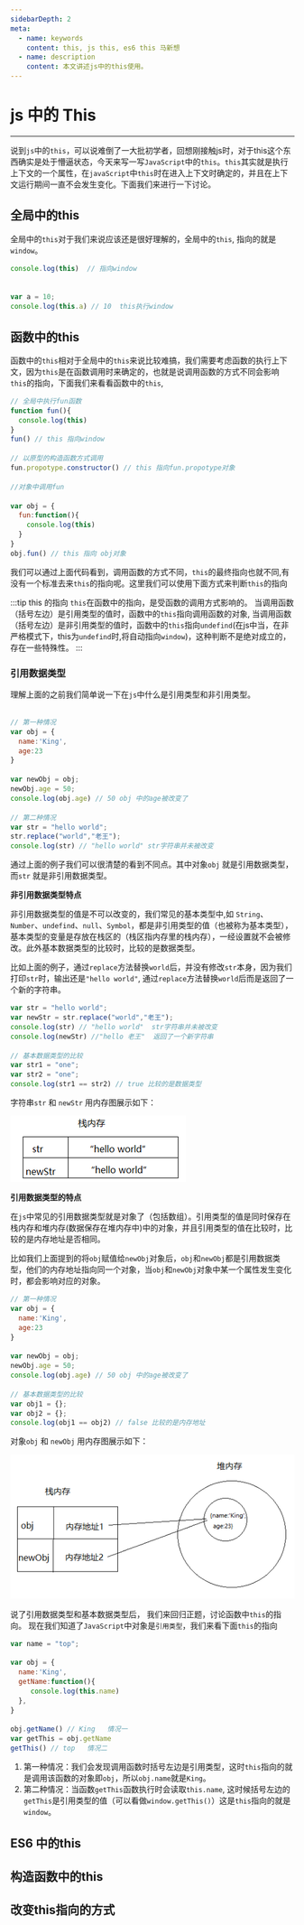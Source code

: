 ```yaml
---
sidebarDepth: 2
meta:
  - name: keywords
    content: this, js this, es6 this 马新想
  - name: description
    content: 本文讲述js中的this使用。
---
```


# js 中的 This

---

说到`js`中的`this`，可以说难倒了一大批初学者，回想刚接触js时，对于this这个东西确实是处于懵逼状态，今天来写一写`JavaScript`中的`this`。`this`其实就是执行上下文的一个属性，在`javaScript`中`this`时在进入上下文时确定的，并且在上下文运行期间一直不会发生变化。下面我们来进行一下讨论。

## 全局中的this

全局中的`this`对于我们来说应该还是很好理解的，全局中的`this`, 指向的就是 `window`。

```js
console.log(this)  // 指向window


var a = 10;
console.log(this.a) // 10  this执行window
```

## 函数中的this

函数中的`this`相对于全局中的`this`来说比较难搞，我们需要考虑函数的执行上下文，因为`this`是在函数调用时来确定的，也就是说调用函数的方式不同会影响`this`的指向，下面我们来看看函数中的`this`, 


```js
// 全局中执行fun函数
function fun(){
  console.log(this) 
}
fun() // this 指向window

// 以原型的构造函数方式调用
fun.propotype.constructor() // this 指向fun.propotype对象

//对象中调用fun

var obj = {
  fun:function(){
    console.log(this)  
  }
}
obj.fun() // this 指向 obj对象
```

我们可以通过上面代码看到，调用函数的方式不同，`this`的最终指向也就不同,有没有一个标准去来`this`的指向呢。这里我们可以使用下面方式来判断`this`的指向

:::tip this 的指向
`this`在函数中的指向，是受函数的调用方式影响的。 当调用函数（括号左边）是引用类型的值时，函数中的`this`指向调用函数的对象,  当调用函数（括号左边）是非引用类型的值时，函数中的`this`指向`undefind`(在js中当，在非严格模式下，this为`undefind`时,将自动指向`window`)，这种判断不是绝对成立的，存在一些特殊性。
:::


### 引用数据类型

理解上面的之前我们简单说一下在`js`中什么是引用类型和非引用类型。

```js

// 第一种情况
var obj = {
  name:'King',
  age:23
}

var newObj = obj;
newObj.age = 50;
console.log(obj.age) // 50 obj 中的age被改变了

// 第二种情况
var str = "hello world";
str.replace("world","老王");
console.log(str) // "hello world" str字符串并未被改变
```

通过上面的例子我们可以很清楚的看到不同点。其中对象`obj` 就是引用数据类型，而`str` 就是非引用数据类型。


**非引用数据类型特点**

非引用数据类型的值是不可以改变的，我们常见的基本类型中,如 `String`、`Number`、`undefind`、`null`、`Symbol`，都是非引用类型的值（也被称为基本类型），基本类型的变量是存放在栈区的（栈区指内存里的栈内存），一经设置就不会被修改。此外基本数据类型的比较时，比较的是数据类型。

比如上面的例子，通过`replace`方法替换`world`后，并没有修改`str`本身，因为我们打印`str`时，输出还是`"hello world"`, 通过`replace`方法替换`world`后而是返回了一个新的字符串。

```js
var str = "hello world";
var newStr = str.replace("world","老王");
console.log(str) // "hello world"  str字符串并未被改变
console.log(newStr) //"hello 老王"  返回了一个新字符串

// 基本数据类型的比较
var str1 = "one";
var str2 = "one";
console.log(str1 == str2) // true 比较的是数据类型
```

字符串`str` 和 `newStr` 用内存图展示如下：

![基本数据类型](/img/this-1.png)



**引用数据类型的特点**

在`js`中常见的引用数据类型就是对象了（包括数组）。引用类型的值是同时保存在栈内存和堆内存(数据保存在堆内存中)中的对象，并且引用类型的值在比较时，比较的是内存地址是否相同。

比如我们上面提到的将`obj`赋值给`newObj`对象后，`obj`和`newObj`都是引用数据类型，他们的内存地址指向同一个对象，当`obj`和`newObj`对象中某一个属性发生变化时，都会影响对应的对象。

```js
// 第一种情况
var obj = {
  name:'King',
  age:23
}

var newObj = obj;
newObj.age = 50;
console.log(obj.age) // 50 obj 中的age被改变了

// 基本数据类型的比较
var obj1 = {};
var obj2 = {};
console.log(obj1 == obj2) // false 比较的是内存地址
```

对象`obj` 和 `newObj` 用内存图展示如下：

![引用数据类型](/img/this2.png)

 
说了引用数据类型和基本数据类型后， 我们来回归正题，讨论函数中`this`的指向。 现在我们知道了`JavaScript`中对象是`引用类型`，我们来看下面`this`的指向

```js
var name = "top";

var obj = {
  name:'King',
  getName:function(){
     console.log(this.name)
  },
}

obj.getName() // King   情况一
var getThis = obj.getName
getThis() // top   情况二

```
1. 第一种情况：我们会发现调用函数时括号左边是引用类型，这时`this`指向的就是调用该函数的对象即`obj`，所以`obj.name`就是`King`。
2. 第二种情况：当函数`getThis`函数执行时会读取`this.name`, 这时候括号左边的`getThis`是引用类型的值（可以看做`window.getThis()`）这是`this`指向的就是`window`。



## ES6 中的this






## 构造函数中的this




## 改变this指向的方式